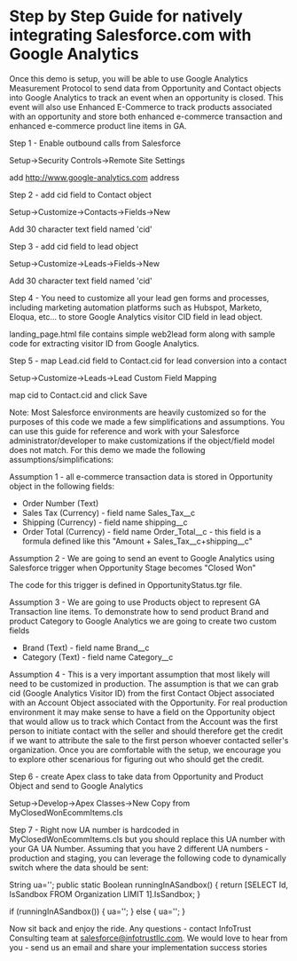 # Step by Step Guide for natively integrating Salesforce.com with Google Analytics

Once this demo is setup, you will be able to use Google Analytics Measurement Protocol to send data from Opportunity and Contact objects into Google Analytics to track an event when an opportunity is closed. This event will also use Enhanced E-Commerce to track products associated with an opportunity and store both enhanced e-commerce transaction and enhanced e-commerce product line items in GA. 

Step 1 - Enable outbound calls from Salesforce

Setup->Security Controls->Remote Site Settings

add http://www.google-analytics.com address

Step 2 - add cid field to Contact object

Setup->Customize->Contacts->Fields->New

Add 30 character text field named 'cid'

Step 3 - add cid field to lead object

Setup->Customize->Leads->Fields->New

Add 30 character text field named 'cid'

Step 4 - You need to customize all your lead gen forms and processes, including marketing automation platforms such as Hubspot, Marketo, Eloqua, etc... to store Google Analytics visitor CID field in lead object.

landing_page.html file contains simple web2lead form along with sample code for extracting visitor ID from Google Analytics. 

Step 5 - map Lead.cid field to Contact.cid for lead conversion into a contact

Setup->Customize->Leads->Lead Custom Field Mapping

map cid to Contact.cid and click Save

Note: Most Salesforce environments are heavily customized so for the purposes of this code we made a few simplifications and assumptions. You can use this guide for reference and work with your Salesforce administrator/developer to make customizations if the object/field model does not match. For this demo we made the following assumptions/simplifications:

Assumption 1 - all e-commerce transaction data is stored in Opportunity object in the following fields:

- Order Number (Text)
- Sales Tax (Currency) - field name Sales_Tax__c
- Shipping (Currency) - field name shipping__c
- Order Total (Currency) - field name Order_Total__c - this field is a formula defined like this "Amount + Sales_Tax__c+shipping__c"

Assumption 2 - We are going to send an event to Google Analytics using Salesforce trigger when Opportunity Stage becomes "Closed Won"

The code for this trigger is defined in OpportunityStatus.tgr file.

Assumption 3 - We are going to use Products object to represent GA Transaction line items. 
To demonstrate how to send product Brand and product Category to Google Analytics we are going to create two custom fields
- Brand (Text) - field name Brand__c
- Category (Text) - field name Category__c

Assumption 4 - This is a very important assumption that most likely will need to be customized in production. The assumption is that we can grab cid (Google Analytics Visitor ID) from the first Contact Object associated with an Account Object associated with the Opportunity. For real production environment it may make sense to have a field on the Opportunity object that would allow us to track which Contact from the Account was the first person to initiate contact with the seller and should therefore get the credit if we want to attribute the sale to the first person whoever contacted seller's organization. Once you are comfortable with the setup, we encourage you to explore other scenarious for figuring out who should get the credit.

Step 6 - create Apex class to take data from Opportunity and Product Object and send to Google Analytics

Setup->Develop->Apex Classes->New
Copy from MyClosedWonEcommItems.cls

Step 7 - Right now UA number is hardcoded in MyClosedWonEcommItems.cls but you should replace this UA number with your GA UA Number. Assuming that you have 2 different UA numbers - production and staging, you can leverage the following code to dynamically switch where the data should be sent:

String ua='';
public static Boolean runningInASandbox() {
return [SELECT Id, IsSandbox FROM Organization LIMIT 1].IsSandbox;
    }    
    
if (runningInASandbox()) 
{
  ua='<staging GA Account>';
}
else
{
  ua='<production GA Account>';
}

Now sit back and enjoy the ride. Any questions - contact InfoTrust Consulting team at salesforce@infotrustllc.com. We would love to hear from you - send us an email and share your implementation success stories

                











